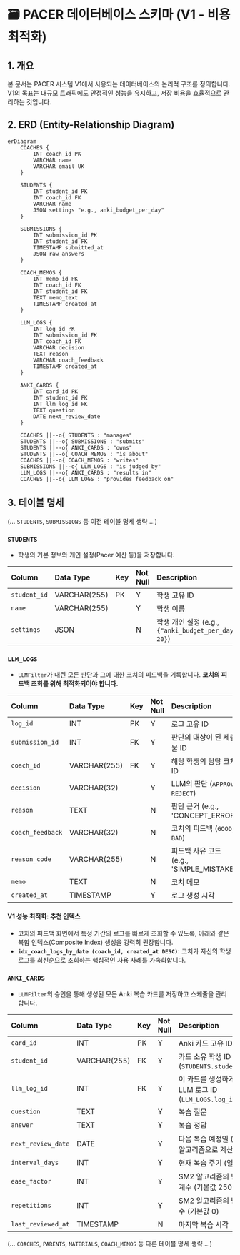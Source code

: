# 🗃️ PACER 데이터베이스 스키마 (V1 - 비용 최적화)

## 1. 개요

본 문서는 PACER 시스템 V1에서 사용되는 데이터베이스의 논리적 구조를 정의합니다. V1의 목표는 대규모 트래픽에도 안정적인 성능을 유지하고, 저장 비용을 효율적으로 관리하는 것입니다.

## 2. ERD (Entity-Relationship Diagram)

```mermaid
erDiagram
    COACHES {
        INT coach_id PK
        VARCHAR name
        VARCHAR email UK
    }

    STUDENTS {
        INT student_id PK
        INT coach_id FK
        VARCHAR name
        JSON settings "e.g., anki_budget_per_day"
    }

    SUBMISSIONS {
        INT submission_id PK
        INT student_id FK
        TIMESTAMP submitted_at
        JSON raw_answers
    }

    COACH_MEMOS {
        INT memo_id PK
        INT coach_id FK
        INT student_id FK
        TEXT memo_text
        TIMESTAMP created_at
    }

    LLM_LOGS {
        INT log_id PK
        INT submission_id FK
        INT coach_id FK
        VARCHAR decision
        TEXT reason
        VARCHAR coach_feedback
        TIMESTAMP created_at
    }

    ANKI_CARDS {
        INT card_id PK
        INT student_id FK
        INT llm_log_id FK
        TEXT question
        DATE next_review_date
    }

    COACHES ||--o{ STUDENTS : "manages"
    STUDENTS ||--o{ SUBMISSIONS : "submits"
    STUDENTS ||--o{ ANKI_CARDS : "owns"
    STUDENTS ||--o{ COACH_MEMOS : "is about"
    COACHES ||--o{ COACH_MEMOS : "writes"
    SUBMISSIONS ||--o{ LLM_LOGS : "is judged by"
    LLM_LOGS ||--o{ ANKI_CARDS : "results in"
    COACHES ||--o{ LLM_LOGS : "provides feedback on"
```

## 3. 테이블 명세

(... `STUDENTS`, `SUBMISSIONS` 등 이전 테이블 명세 생략 ...)

### `STUDENTS`
* 학생의 기본 정보와 개인 설정(Pacer 예산 등)을 저장합니다.

| Column | Data Type | Key | Not Null | Description |
| :--- | :--- | :--- | :--- | :--- |
| `student_id` | VARCHAR(255) | PK | Y | 학생 고유 ID |
| `name` | VARCHAR(255) | | Y | 학생 이름 |
| `settings` | JSON | | N | 학생 개인 설정 (e.g., `{"anki_budget_per_day": 20}`) |

### `LLM_LOGS`
* `LLMFilter`가 내린 모든 판단과 그에 대한 코치의 피드백을 기록합니다. **코치의 피드백 조회를 위해 최적화되어야 합니다.**

| Column | Data Type | Key | Not Null | Description |
| :--- | :--- | :--- | :--- | :--- |
| `log_id` | INT | PK | Y | 로그 고유 ID |
| `submission_id` | INT | FK | Y | 판단의 대상이 된 제출물 ID |
| `coach_id` | VARCHAR(255) | FK | Y | 해당 학생의 담당 코치 ID |
| `decision` | VARCHAR(32) | | Y | LLM의 판단 (`APPROVE`, `REJECT`) |
| `reason` | TEXT | | N | 판단 근거 (e.g., 'CONCEPT_ERROR') |
| `coach_feedback`| VARCHAR(32) | | N | 코치의 피드백 (`GOOD`, `BAD`) |
| `reason_code` | VARCHAR(255) | | N | 피드백 사유 코드 (e.g., 'SIMPLE_MISTAKE') |
| `memo` | TEXT | | N | 코치 메모 |
| `created_at` | TIMESTAMP | | Y | 로그 생성 시각 |

#### **V1 성능 최적화: 추천 인덱스**
* 코치의 피드백 화면에서 특정 기간의 로그를 빠르게 조회할 수 있도록, 아래와 같은 복합 인덱스(Composite Index) 생성을 강력히 권장합니다.
* **`idx_coach_logs_by_date (coach_id, created_at DESC)`**: 코치가 자신의 학생 로그를 최신순으로 조회하는 핵심적인 사용 사례를 가속화합니다.

### `ANKI_CARDS`
* `LLMFilter`의 승인을 통해 생성된 모든 Anki 복습 카드를 저장하고 스케줄을 관리합니다.

| Column | Data Type | Key | Not Null | Description |
| :--- | :--- | :--- | :--- | :--- |
| `card_id` | INT | PK | Y | Anki 카드 고유 ID |
| `student_id` | VARCHAR(255) | FK | Y | 카드 소유 학생 ID (`STUDENTS.student_id`) |
| `llm_log_id` | INT | FK | Y | 이 카드를 생성하게 된 LLM 로그 ID (`LLM_LOGS.log_id`) |
| `question` | TEXT | | Y | 복습 질문 |
| `answer` | TEXT | | Y | 복습 정답 |
| `next_review_date`| DATE | | Y | 다음 복습 예정일 (SM2 알고리즘으로 계산) |
| `interval_days` | INT | | Y | 현재 복습 주기 (일) |
| `ease_factor` | INT | | Y | SM2 알고리즘의 난이도 계수 (기본값 250) |
| `repetitions` | INT | | Y | SM2 알고리즘의 반복 횟수 (기본값 0) |
| `last_reviewed_at`| TIMESTAMP | | N | 마지막 복습 시각 |

(... `COACHES`, `PARENTS`, `MATERIALS`, `COACH_MEMOS` 등 다른 테이블 명세 생략 ...)